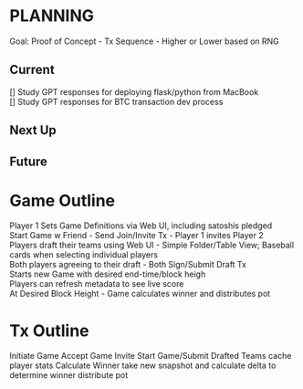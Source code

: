 # PLANNING
Goal: Proof of Concept - Tx Sequence - Higher or Lower based on RNG  

## Current
[] Study GPT responses for deploying flask/python from MacBook  
[] Study GPT responses for BTC transaction dev process  
## Next Up
## Future


# Game Outline
Player 1 Sets Game Definitions via Web UI, including satoshis pledged  
Start Game w Friend - Send Join/Invite Tx - Player 1 invites Player 2  
Players draft their teams using Web UI - Simple Folder/Table View; Baseball cards when selecting individual players  
Both players agreeing to their draft - Both Sign/Submit Draft Tx  
Starts new Game with desired end-time/block heigh  
Players can refresh metadata to see live score  
At Desired Block Height - Game calculates winner and distributes pot  

# Tx Outline
Initiate Game
Accept Game Invite
Start Game/Submit Drafted Teams
cache player stats
Calculate Winner
take new snapshot and calculate delta to determine winner
distribute pot